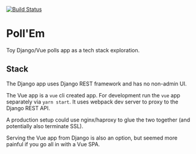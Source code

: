 [![Build Status](https://travis-ci.org/mthx/pollem.svg?branch=master)](https://travis-ci.org/mthx/pollem)

# Poll'Em

Toy Django/Vue polls app as a tech stack exploration.

## Stack

The Django app uses Django REST framework and has no non-admin UI.

The Vue app is a `vue` cli created app. For development run the `vue` app
separately via `yarn start`. It uses webpack dev server to proxy to the Django
REST API.

A production setup could use nginx/haproxy to glue the two together (and
potentially also terminate SSL).

Serving the Vue app from Django is also an option, but seemed more painful if
you go all in with a Vue SPA.
